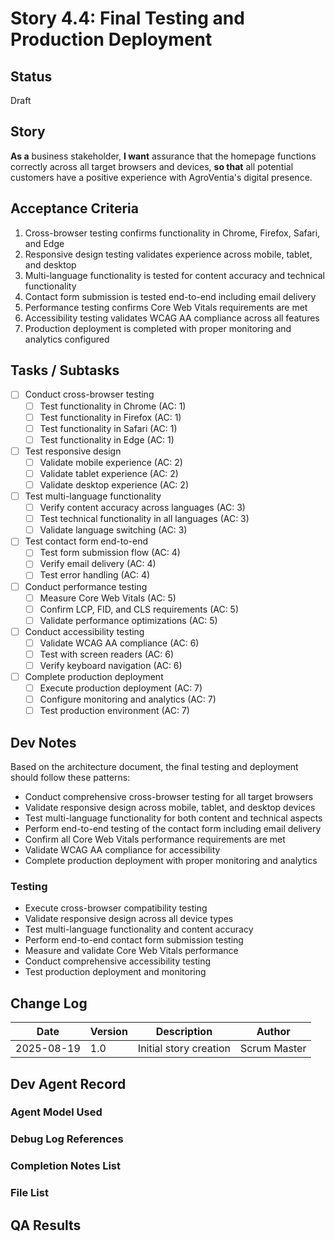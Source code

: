 # Story 4.4: Final Testing and Production Deployment

## Status
Draft

## Story
**As a** business stakeholder,
**I want** assurance that the homepage functions correctly across all target browsers and devices,
**so that** all potential customers have a positive experience with AgroVentia's digital presence.

## Acceptance Criteria
1. Cross-browser testing confirms functionality in Chrome, Firefox, Safari, and Edge
2. Responsive design testing validates experience across mobile, tablet, and desktop
3. Multi-language functionality is tested for content accuracy and technical functionality
4. Contact form submission is tested end-to-end including email delivery
5. Performance testing confirms Core Web Vitals requirements are met
6. Accessibility testing validates WCAG AA compliance across all features
7. Production deployment is completed with proper monitoring and analytics configured

## Tasks / Subtasks
- [ ] Conduct cross-browser testing
  - [ ] Test functionality in Chrome (AC: 1)
  - [ ] Test functionality in Firefox (AC: 1)
  - [ ] Test functionality in Safari (AC: 1)
  - [ ] Test functionality in Edge (AC: 1)
- [ ] Test responsive design
  - [ ] Validate mobile experience (AC: 2)
  - [ ] Validate tablet experience (AC: 2)
  - [ ] Validate desktop experience (AC: 2)
- [ ] Test multi-language functionality
  - [ ] Verify content accuracy across languages (AC: 3)
  - [ ] Test technical functionality in all languages (AC: 3)
  - [ ] Validate language switching (AC: 3)
- [ ] Test contact form end-to-end
  - [ ] Test form submission flow (AC: 4)
  - [ ] Verify email delivery (AC: 4)
  - [ ] Test error handling (AC: 4)
- [ ] Conduct performance testing
  - [ ] Measure Core Web Vitals (AC: 5)
  - [ ] Confirm LCP, FID, and CLS requirements (AC: 5)
  - [ ] Validate performance optimizations (AC: 5)
- [ ] Conduct accessibility testing
  - [ ] Validate WCAG AA compliance (AC: 6)
  - [ ] Test with screen readers (AC: 6)
  - [ ] Verify keyboard navigation (AC: 6)
- [ ] Complete production deployment
  - [ ] Execute production deployment (AC: 7)
  - [ ] Configure monitoring and analytics (AC: 7)
  - [ ] Test production environment (AC: 7)

## Dev Notes
Based on the architecture document, the final testing and deployment should follow these patterns:
- Conduct comprehensive cross-browser testing for all target browsers
- Validate responsive design across mobile, tablet, and desktop devices
- Test multi-language functionality for both content and technical aspects
- Perform end-to-end testing of the contact form including email delivery
- Confirm all Core Web Vitals performance requirements are met
- Validate WCAG AA compliance for accessibility
- Complete production deployment with proper monitoring and analytics

### Testing
- Execute cross-browser compatibility testing
- Validate responsive design across all device types
- Test multi-language functionality and content accuracy
- Perform end-to-end contact form submission testing
- Measure and validate Core Web Vitals performance
- Conduct comprehensive accessibility testing
- Test production deployment and monitoring

## Change Log
| Date | Version | Description | Author |
|------|---------|-------------|--------|
| 2025-08-19 | 1.0 | Initial story creation | Scrum Master |

## Dev Agent Record

### Agent Model Used

### Debug Log References

### Completion Notes List

### File List

## QA Results